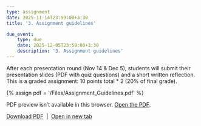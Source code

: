 ```yaml
---
type: assignment
date: 2025-11-14T23:59:00+3:30
title: '3. Assignment guidelines'

due_event: 
    type: due
    date: 2025-12-05T23:59:00+3:30
    description: '3. Assignment guidelines'
---
```

After each presentation round (Nov 14 & Dec 5), students will submit their presentation slides (PDF with quiz questions) and a short written reflection. This is a graded assignment: 10 points total * 2 (20% of final grade).

{% assign pdf = '/Files/Assignment_Guidelines.pdf' %}

<!-- Inline preview (with fallback) -->
<object
  data="{{ pdf | relative_url }}"
  type="application/pdf"
  width="100%"
  height="800">
  <p>
    PDF preview isn’t available in this browser.
    <a href="{{ pdf | relative_url }}" target="_blank" rel="noopener">Open the PDF</a>.
  </p>
</object>

<!-- Download + open in new tab -->
<p>
  <a href="{{ pdf | relative_url }}" download>Download PDF</a>
  &nbsp;|&nbsp;
  <a href="{{ pdf | relative_url }}" target="_blank" rel="noopener">Open in new tab</a>
</p>
